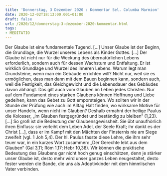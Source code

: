 ```yaml
---
title: 'Donnerstag, 3 Dezember 2020 : Kommentar Sel. Columba Marmion'
date: 2020-12-02T18:13:00.001+01:00
draft: false
url: /2020/12/donnerstag-3-dezember-2020-kommentar.html
tags: 
- MEDITATIO
---
```


Der Glaube ist eine fundamentale Tugend. \[…\] Unser Glaube ist der Beginn, die Grundlage, die Wurzel unseres Lebens als Kinder Gottes. \[…\] Der Glaube ist nicht nur für die Weckung des übernatürlichen Lebens erforderlich, sondern auch für dessen Wachstum und Entfaltung. Er ist wirklich Grundlage und Wurzel des inneren Lebens. Warum legt man Grundsteine, wenn man ein Gebäude errichten will? Nicht nur, weil sie es ermöglichen, dass man dann mit dem Bauen beginnen kann, sondern auch, weil die Festigkeit, das Gleichgewicht und die Lebensdauer des Gebäudes davon abhängt. Das gilt auch vom Glauben im Leben jedes Christen. Nur auf dem Fundament eines starken Glaubens können Hoffnung und Liebe gedeihen, kann das Gebet zu Gott emporsteigen. Wo sollten wir in der Stunde der Prüfung wie auch im Alltag Halt finden, wo wirksame Motive für unser Handeln, wenn nicht im Glauben? Deshalb ermahnt der heilige Paulus die Kolosser, „im Glauben festgegründet und beständig zu bleiben“ (1,23). \[…\] So groß ist die Bedeutung der Glaubensgewissheit. Sie übt unaufhörlich ihren Einfluss: sie verleiht dem Leben Adel, der Seele Kraft; ihr dankt es der Christ \[…\], dass er im Kampf mit den Mächten der Finsternis nie am Siege zweifelt (vgl. 1 Joh 5,4). Der hl. Paulus fasste diese Lehre, die ihm sehr teuer war, in ein kurzes Wort zusammen: „Der Gerechte lebt aus dem Glauben“ (Gal 3,11; Röm 1,17; Hebr 10,38). Wir können die praktische Bedeutung des Glaubens gar nicht hoch genug einschätzen, denn je stärker unser Glaube ist, desto mehr wird unser ganzes Leben neugestaltet, desto fester werden die Bande, die uns als Adoptivkinder mit dem himmlischen Vater verbinden.